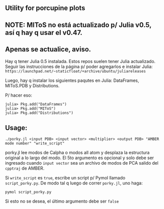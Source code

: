 Utility for porcupine plots
---------

NOTE: MIToS no está actualizado p/ Julia v0.5, así q hay q usar el v0.47.
---
Apenas se actualice, aviso.
---
Hay q tener Julia 0.5 instalada. Estos repos suelen tener Julia actualizado.
Seguir las instrucciones de la página p/ poder agregarlos e instalar Julia:
`https://launchpad.net/~staticfloat/+archive/ubuntu/juliareleases`

Luego, hay q instalar los siguientes paqutes en Julia: DataFrames, MIToS.PDB y Distributions.

P/ hacer eso:

```
julia> Pkg.add("DataFrames")
julia> Pkg.add("MIToS")
julia> Pkg.add("Distributions")
```

Usage:
---
`./porky.jl <input PDB> <input vector> <multiplier> <output PDB> "AMBER mode number" "write_script"`

porky.jl lee modos de Calpha o modos all atom y desplaza la estructura original
a lo largo del modo. El 5to argumento es opcional y solo debe ser ingresado
cuando `input vector` sea un archivo de modos de PCA salido del `cpptraj` de
AMBER.

Si `write_script` es `true`, escribe un script p/ Pymol llamado `script_porky.py`.
De modo tal q luego de correr `porky.jl`, uno haga:
```
pymol script_porky.py
```

Si esto no se desea, el último argumento debe ser `false`
